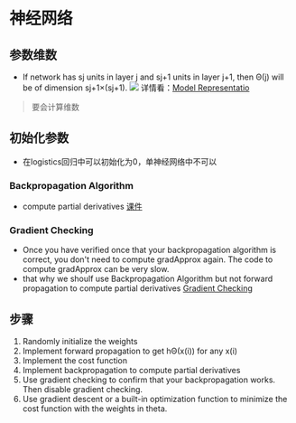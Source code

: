 # 神经网络

## 参数维数
* If network has sj units in layer j and sj+1 units in layer j+1, then Θ(j) will be of dimension sj+1×(sj+1).
![](https://d3c33hcgiwev3.cloudfront.net/imageAssetProxy.v1/0rgjYLDeEeajLxLfjQiSjg_0c07c56839f8d6e8d7b0d09acedc88fd_Screenshot-2016-11-22-10.08.51.png?expiry=1483228800000&hmac=wPc0KITCl2NRui_LFLwpM6HmqvaSveibYxdDdu9vqbg)
详情看：[Model Representatio](https://www.coursera.org/learn/machine-learning/supplement/Bln5m/model-representation-i)
>要会计算维数

## 初始化参数
* 在logistics回归中可以初始化为0，单神经网络中不可以


### Backpropagation Algorithm
* compute partial derivatives
[课件](https://www.coursera.org/learn/machine-learning/supplement/pjdBA/backpropagation-algorithm)


### Gradient Checking
* Once you have verified once that your backpropagation algorithm is correct, you don't need to compute gradApprox again. The code to compute gradApprox can be very slow.
* that why we shoulf use Backpropagation Algorithm but not forward propagation  to compute partial derivatives
[Gradient Checking](https://www.coursera.org/learn/machine-learning/supplement/fqeMw/gradient-checking)

## 步骤
1. Randomly initialize the weights
2. Implement forward propagation to get hΘ(x(i)) for any x(i)
3. Implement the cost function
4. Implement backpropagation to compute partial derivatives
5. Use gradient checking to confirm that your backpropagation works. Then disable gradient checking.
6. Use gradient descent or a built-in optimization function to minimize the cost function with the weights in theta.